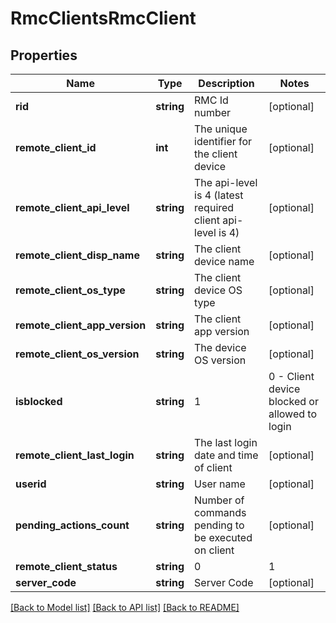 # RmcClientsRmcClient

## Properties
Name | Type | Description | Notes
------------ | ------------- | ------------- | -------------
**rid** | **string** | RMC Id number | [optional] 
**remote_client_id** | **int** | The unique identifier for the client device | [optional] 
**remote_client_api_level** | **string** | The api-level is 4 (latest required client api-level is 4) | [optional] 
**remote_client_disp_name** | **string** | The client device name | [optional] 
**remote_client_os_type** | **string** | The client device OS type | [optional] 
**remote_client_app_version** | **string** | The client app version | [optional] 
**remote_client_os_version** | **string** | The device OS version | [optional] 
**isblocked** | **string** | 1|0 - Client device blocked or allowed to login | [optional] 
**remote_client_last_login** | **string** | The last login date and time of client | [optional] 
**userid** | **string** | User name | [optional] 
**pending_actions_count** | **string** | Number of commands pending to be executed on client | [optional] 
**remote_client_status** | **string** | 0|1|2 Default | Waiting for Approval | Approved | [optional] 
**server_code** | **string** | Server Code | [optional] 

[[Back to Model list]](../README.md#documentation-for-models) [[Back to API list]](../README.md#documentation-for-api-endpoints) [[Back to README]](../README.md)


